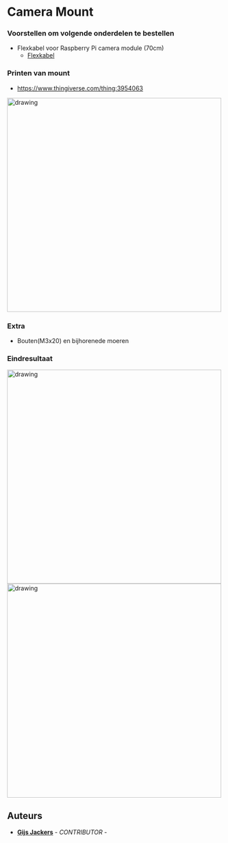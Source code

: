 # Camera Mount
### Voorstellen om volgende onderdelen te bestellen 
- Flexkabel voor Raspberry Pi camera module (70cm)
  - [Flexkabel](https://www.conrad.be/nl/p/joy-it-rb-camera-0-75-camerakabel-raspberry-pi-1x-csi-1x-csi-0-75-m-wit-1283499.html)
  
### Printen van mount
- https://www.thingiverse.com/thing:3954063
<img src="https://user-images.githubusercontent.com/56915241/193529464-6120e546-3a5d-4924-90fd-fe8a38ac0ac7.png" alt="drawing" width="500"/>

### Extra
- Bouten(M3x20) en bijhorenede moeren 

### Eindresultaat 
<img src="https://user-images.githubusercontent.com/56915241/203002327-9671de9a-eef9-4bd6-9e92-6747dc36e453.jpg" alt="drawing" width="500"/>
<img src="https://user-images.githubusercontent.com/56915241/197501786-761545c4-0127-405e-a188-f4e187e738ae.png" alt="drawing" width="500"/>

## Auteurs
- [**Gijs Jackers**](https://github.com/GijsJackersPXL) - _CONTRIBUTOR_ - 


